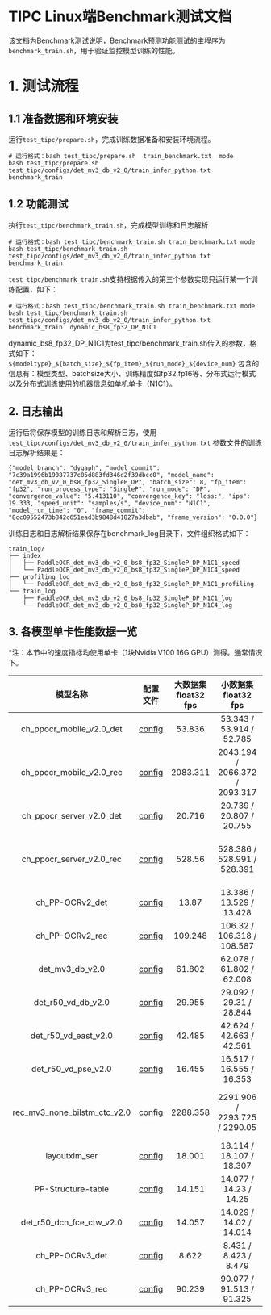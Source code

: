 
# TIPC Linux端Benchmark测试文档

该文档为Benchmark测试说明，Benchmark预测功能测试的主程序为`benchmark_train.sh`，用于验证监控模型训练的性能。

# 1. 测试流程
## 1.1 准备数据和环境安装
运行`test_tipc/prepare.sh`，完成训练数据准备和安装环境流程。

```shell
# 运行格式：bash test_tipc/prepare.sh  train_benchmark.txt  mode
bash test_tipc/prepare.sh test_tipc/configs/det_mv3_db_v2_0/train_infer_python.txt benchmark_train
```

## 1.2 功能测试
执行`test_tipc/benchmark_train.sh`，完成模型训练和日志解析

```shell
# 运行格式：bash test_tipc/benchmark_train.sh train_benchmark.txt mode
bash test_tipc/benchmark_train.sh test_tipc/configs/det_mv3_db_v2_0/train_infer_python.txt benchmark_train

```

`test_tipc/benchmark_train.sh`支持根据传入的第三个参数实现只运行某一个训练配置，如下：
```shell
# 运行格式：bash test_tipc/benchmark_train.sh train_benchmark.txt mode
bash test_tipc/benchmark_train.sh test_tipc/configs/det_mv3_db_v2_0/train_infer_python.txt benchmark_train  dynamic_bs8_fp32_DP_N1C1
```
dynamic_bs8_fp32_DP_N1C1为test_tipc/benchmark_train.sh传入的参数，格式如下：
`${modeltype}_${batch_size}_${fp_item}_${run_mode}_${device_num}`
包含的信息有：模型类型、batchsize大小、训练精度如fp32,fp16等、分布式运行模式以及分布式训练使用的机器信息如单机单卡（N1C1）。


## 2. 日志输出

运行后将保存模型的训练日志和解析日志，使用 `test_tipc/configs/det_mv3_db_v2_0/train_infer_python.txt` 参数文件的训练日志解析结果是：

```
{"model_branch": "dygaph", "model_commit": "7c39a1996b19087737c05d883fd346d2f39dbcc0", "model_name": "det_mv3_db_v2_0_bs8_fp32_SingleP_DP", "batch_size": 8, "fp_item": "fp32", "run_process_type": "SingleP", "run_mode": "DP", "convergence_value": "5.413110", "convergence_key": "loss:", "ips": 19.333, "speed_unit": "samples/s", "device_num": "N1C1", "model_run_time": "0", "frame_commit": "8cc09552473b842c651ead3b9848d41827a3dbab", "frame_version": "0.0.0"}
```

训练日志和日志解析结果保存在benchmark_log目录下，文件组织格式如下：
```
train_log/
├── index
│   ├── PaddleOCR_det_mv3_db_v2_0_bs8_fp32_SingleP_DP_N1C1_speed
│   └── PaddleOCR_det_mv3_db_v2_0_bs8_fp32_SingleP_DP_N1C4_speed
├── profiling_log
│   └── PaddleOCR_det_mv3_db_v2_0_bs8_fp32_SingleP_DP_N1C1_profiling
└── train_log
    ├── PaddleOCR_det_mv3_db_v2_0_bs8_fp32_SingleP_DP_N1C1_log
    └── PaddleOCR_det_mv3_db_v2_0_bs8_fp32_SingleP_DP_N1C4_log
```
## 3. 各模型单卡性能数据一览

*注：本节中的速度指标均使用单卡（1块Nvidia V100 16G GPU）测得。通常情况下。


|模型名称|配置文件|大数据集 float32 fps |小数据集 float32 fps |diff |大数据集 float16 fps|小数据集 float16 fps| diff | 大数据集大小 | 小数据集大小 |
|:-:|:-:|:-:|:-:|:-:|:-:|:-:|:-:|:-:|:-:|
| ch_ppocr_mobile_v2.0_det |[config](../configs/ch_ppocr_mobile_v2.0_det/train_infer_python.txt) | 53.836 | 53.343 / 53.914 / 52.785 |0.020940758 | 45.574 | 45.57 / 46.292 / 46.213 | 0.015596647 | 10,000| 2,000|
| ch_ppocr_mobile_v2.0_rec |[config](../configs/ch_ppocr_mobile_v2.0_rec/train_infer_python.txt) | 2083.311 | 2043.194	/ 2066.372 / 2093.317 |0.023944295 | 2153.261 | 2167.561 /	2165.726 /	2155.614| 0.005511725 | 600,000| 160,000|
| ch_ppocr_server_v2.0_det |[config](../configs/ch_ppocr_server_v2.0_det/train_infer_python.txt) | 20.716 | 20.739 /	20.807 /	20.755 |0.003268131 | 20.592 | 20.498 /	20.993 /	20.75| 0.023579288 | 10,000| 2,000|
| ch_ppocr_server_v2.0_rec |[config](../configs/ch_ppocr_server_v2.0_rec/train_infer_python.txt) | 528.56 | 528.386 /	528.991 /	528.391 |0.001143687 | 1189.788 | 1190.007 /	1176.332 /	1192.084| 0.013213834 |  600,000| 160,000|
| ch_PP-OCRv2_det	 |[config](../configs/ch_PP-OCRv2_det/train_infer_python.txt) | 13.87 | 13.386 /	13.529 /	13.428 |0.010569887 | 17.847 | 17.746 /	17.908 /	17.96| 0.011915367 | 10,000| 2,000|
| ch_PP-OCRv2_rec	 |[config](../configs/ch_PP-OCRv2_rec/train_infer_python.txt) | 109.248 | 106.32 /	106.318 /	108.587 |0.020895687 | 117.491 | 117.62 /	117.757 /	117.726| 0.001163413 | 140,000| 40,000|
| det_mv3_db_v2.0	 |[config](../configs/det_mv3_db_v2_0/train_infer_python.txt) | 61.802 | 62.078 /	61.802 /	62.008 |0.00444602 | 82.947 | 84.294 /	84.457 /	84.005| 0.005351836 | 10,000| 2,000|
| det_r50_vd_db_v2.0	 |[config](../configs/det_r50_vd_db_v2.0/train_infer_python.txt) | 29.955 | 29.092 /	29.31 /	28.844 |0.015899011 | 51.097 |50.367 /	50.879 /	50.227| 0.012814717 | 10,000| 2,000|
| det_r50_vd_east_v2.0	 |[config](../configs/det_r50_vd_east_v2.0/train_infer_python.txt) | 42.485 | 42.624 /	42.663 /	42.561 |0.00239083 | 67.61 |67.825/ 	68.299/ 	68.51| 0.00999854 | 10,000| 2,000|
| det_r50_vd_pse_v2.0	 |[config](../configs/det_r50_vd_pse_v2.0/train_infer_python.txt) | 16.455 | 16.517 / 16.555 /	16.353 |0.012201752 | 27.02 |27.288 /	27.152 /	27.408| 0.009340339 | 10,000| 2,000|
| rec_mv3_none_bilstm_ctc_v2.0	 |[config](../configs/rec_mv3_none_bilstm_ctc_v2.0/train_infer_python.txt) | 2288.358 | 2291.906 /	2293.725 /	2290.05 |0.001602197 | 2336.17 |2327.042 /	2328.093 /	2344.915| 0.007622025 | 600,000| 160,000|
| layoutxlm_ser	 |[config](../configs/layoutxlm/train_infer_python.txt) | 18.001 | 18.114 /	18.107 /	18.307 |0.010924783 | 21.982 | 21.507 /	21.116 /	21.406| 0.018180127 | 1490 | 1490|
| PP-Structure-table	 |[config](../configs/en_table_structure/train_infer_python.txt) | 14.151 | 14.077 /	14.23 /	14.25 |0.012140351 | 16.285 | 16.595 /	16.878 /	16.531 | 0.020559308 | 20,000| 5,000|
| det_r50_dcn_fce_ctw_v2.0	 |[config](../configs/det_r50_dcn_fce_ctw_v2.0/train_infer_python.txt) | 14.057 | 14.029 /	14.02 /	14.014 |0.001069214 | 18.298 |18.411 /	18.376 /	18.331| 0.004345228 | 10,000| 2,000|
| ch_PP-OCRv3_det	 |[config](../configs/ch_PP-OCRv3_det/train_infer_python.txt) | 8.622 | 8.431 /	8.423 /	8.479|0.006604552 | 14.203 |14.346	14.468	14.23| 0.016450097 | 10,000| 2,000|
| ch_PP-OCRv3_rec	 |[config](../configs/ch_PP-OCRv3_rec/train_infer_python.txt) | 90.239 | 90.077 /	91.513 /	91.325|0.01569176 | | |  | 160,000| 40,000|
